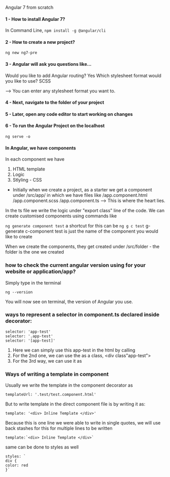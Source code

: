 Angular 7 from scratch 

#### 1 - How to install Angular 7? 
In Command Line, 
`npm install -g @angular/cli`

#### 2 - How to create a new project? 
`ng new ng7-pre`

#### 3 - Angular will ask you questions like...
Would you like to add Angular routing? Yes
Which stylesheet format would you like to use? SCSS

--> You can enter any stylesheet format you want to. 

#### 4 - Next, navigate to the folder of your project

#### 5 - Later, open any code editor to start working on changes

#### 6 - To run the Angular Project on the localhost 
`ng serve -o`

#### In Angular, we have components 
In each component we have 
1. HTML template
2. Logic 
3. Stlyling - CSS 

- Initially when we create a project, as a starter we get a component under /src/app/ in which we have files like 
/app.component.html
/app.component.scss
/app.component.ts --> This is where the heart lies. 

In the ts file we write the logic under "export class" line of the code. We can create customised components using commands like 

`ng generate component test`
a shortcut for this can be 
`ng g c test`
g- generate 
c-component 
test is just the name of the component you would like to create 

When we create the components, they get created under /src/folder - the folder is the one we created

### how to check the current angular version using for your website or application/app?
Simply type in the terminal 
```
ng --version
```

You will now see on terminal, the version of Angular you use. 

### ways to represent a selector in component.ts declared inside decorator: 

``` 
selector: 'app-test'
selector: '.app-test'
selector: '[app-test]'
```
1. Here we can simply use this app-test in the html by calling <app-test></app-test>
2. For the 2nd one, we can use the as a class, <div class"app-test"> </div>
3. For the 3rd way, we can use it as <div app-test> </div> 


### Ways of writing a template in component
Usually we write the template in the component decorator as 
```
templateUrl: '.test/test.component.html'
```
But to write template in the direct component file is by writing it as:
```
template: '<div> Inline Template </div>'
```
Because this is one line we were able to write in single quotes, we will use back stashes for this for multiple lines to be written

```
template:`<div> Inline Template </div>`
```
same can be done to styles as well 
```
styles: ` 
div {
color: red 
}`
```
